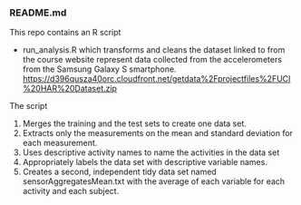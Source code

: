 ### README.md

This repo contains an R script
* run_analysis.R
which transforms and cleans the dataset linked to from the course website represent data collected from the accelerometers from the Samsung Galaxy S smartphone.
<https://d396qusza40orc.cloudfront.net/getdata%2Fprojectfiles%2FUCI%20HAR%20Dataset.zip>

The script

1. Merges the training and the test sets to create one data set.
2. Extracts only the measurements on the mean and standard deviation for each measurement. 
3. Uses descriptive activity names to name the activities in the data set
4. Appropriately labels the data set with descriptive variable names. 
5. Creates a second, independent tidy data set named sensorAggregatesMean.txt with the average of each variable for each activity and each subject.
